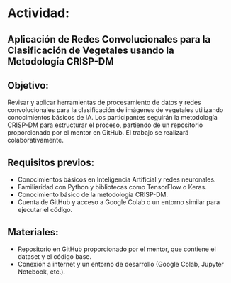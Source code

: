 # Actividad: 
## Aplicación de Redes Convolucionales para la Clasificación de Vegetales usando la Metodología CRISP-DM

## Objetivo:
Revisar y aplicar herramientas de procesamiento de datos y redes convolucionales para la clasificación de imágenes de vegetales utilizando conocimientos básicos de IA. Los participantes seguirán la metodología CRISP-DM para estructurar el proceso, partiendo de un repositorio proporcionado por el mentor en GitHub. El trabajo se realizará colaborativamente.

## Requisitos previos:
- Conocimientos básicos en Inteligencia Artificial y redes neuronales.
- Familiaridad con Python y bibliotecas como TensorFlow o Keras.
- Conocimiento básico de la metodología CRISP-DM.
- Cuenta de GitHub y acceso a Google Colab o un entorno similar para ejecutar el código.

## Materiales:
- Repositorio en GitHub proporcionado por el mentor, que contiene el dataset y el código base.
- Conexión a internet y un entorno de desarrollo (Google Colab, Jupyter Notebook, etc.).
